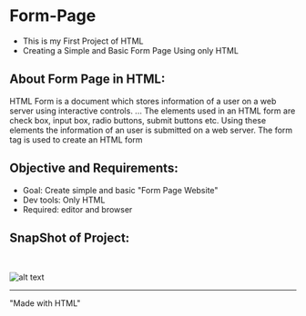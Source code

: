 # Form-Page

- This is my First Project of HTML
- Creating a Simple and Basic Form Page Using only HTML

## About Form Page in HTML:
HTML Form is a document which stores information of a user on a web server using interactive controls. ... The elements used in an HTML form are check box, input box, radio buttons, submit buttons etc. Using these elements the information of an user is submitted on a web server. The form tag is used to create an HTML form

## Objective and Requirements:
- Goal: Create simple and basic "Form Page Website"
- Dev tools: Only HTML
- Required: editor and browser

## SnapShot of Project:

<br />

![alt text](https://github.com/ayush-sleeping/Form-Page-/blob/main/Screenshot%20of%20OUTPUT.png)

<hr>

"Made with HTML"
